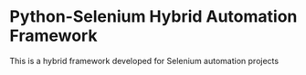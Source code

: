 # Python-Selenium Hybrid Automation Framework

This is a hybrid framework developed for Selenium automation projects